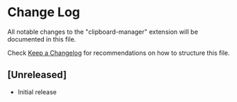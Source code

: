 # Change Log
All notable changes to the "clipboard-manager" extension will be documented in this file.

Check [Keep a Changelog](http://keepachangelog.com/) for recommendations on how to structure this file.

## [Unreleased]
- Initial release